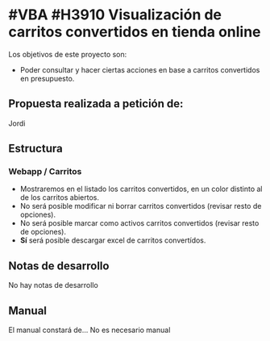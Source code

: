 # #VBA #H3910 Visualización de carritos convertidos en tienda online

Los objetivos de este proyecto son:
+ Poder consultar y hacer ciertas acciones en base a carritos convertidos en presupuesto.

## Propuesta realizada a petición de:
Jordi

## Estructura

### Webapp / Carritos

+ Mostraremos en el listado los carritos convertidos, en un color distinto al de los carritos abiertos.
+ No será posible modificar ni borrar carritos convertidos (revisar resto de opciones).
+ No será posible marcar como activos carritos convertidos (revisar resto de opciones).
+ **Sí** será posible descargar excel de carritos convertídos.

## Notas de desarrollo
No hay notas de desarrollo

## Manual
El manual constará de...
No es necesario manual
